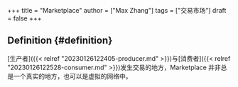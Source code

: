+++
title = "Marketplace"
author = ["Max Zhang"]
tags = ["交易市场"]
draft = false
+++

## Definition {#definition}

[生产者]({{< relref "20230126122405-producer.md" >}})与[消费者]({{< relref "20230126122528-consumer.md" >}})发生交易的地方，Marketplace 并非总是一个真实的地方，也可以是虚拟的网络中。
